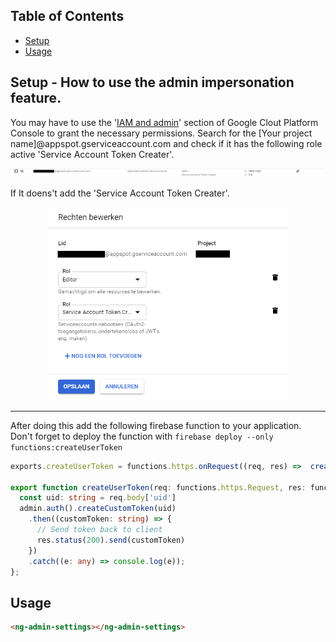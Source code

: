 ## Table of Contents
- [Setup](#setup)
- [Usage](#usage)

<a name="setup"/>

## Setup - How to use the admin impersonation feature.
You may have to use the '[IAM and admin](https://console.cloud.google.com/project/_/iam-admin)' section of Google Clout Platform Console to grant the necessary permissions.
Search for the [Your project name]@appspot.gserviceaccount.com and check if it has the following role active 'Service Account Token Creater'.
<p align="center">
  <img width="600px" style="text-align: center;" 
  src="assets/IAM-ServiceAccountTokenCreator.png">
</p>
If It doens't add the 'Service Account Token Creater'.
<p align="center">
  <img width="384px" style="text-align: center;" 
  src="assets/IAM-Rol.png">
</p>

---

After doing this add the following firebase function to your application. Don't forget to deploy the function with `firebase deploy --only functions:createUserToken`
```typescript
exports.createUserToken = functions.https.onRequest((req, res) =>  createUserToken(req, res))

export function createUserToken(req: functions.https.Request, res: functions.Response) {
  const uid: string = req.body['uid']
  admin.auth().createCustomToken(uid)
    .then((customToken: string) => {
      // Send token back to client
      res.status(200).send(customToken)
    })
    .catch((e: any) => console.log(e));
};
```
<a name="usage"/>

## Usage

```html
<ng-admin-settings></ng-admin-settings>
```


